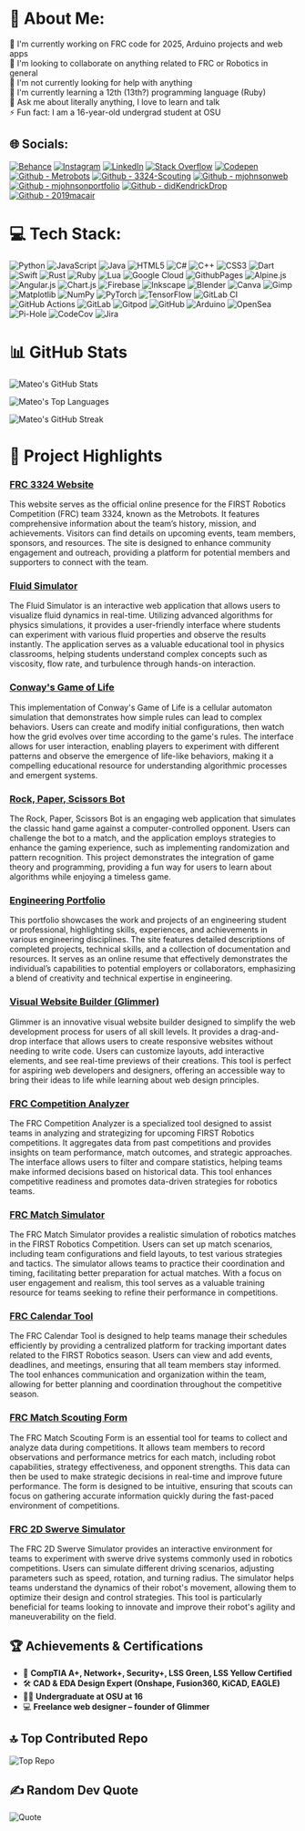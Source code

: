 # 💫 About Me:
🔭 I'm currently working on FRC code for 2025, Arduino projects and web apps  
👯 I'm looking to collaborate on anything related to FRC or Robotics in general  
🤝 I'm not currently looking for help with anything  
🌱 I'm currently learning a 12th (13th?) programming language (Ruby)  
💬 Ask me about literally anything, I love to learn and talk  
⚡ Fun fact: I am a 16-year-old undergrad student at OSU  

## 🌐 Socials:
[![Behance](https://img.shields.io/badge/Behance-1769ff?logo=behance&logoColor=white)](https://behance.net/mateojohnson4) [![Instagram](https://img.shields.io/badge/Instagram-%23E4405F.svg?logo=Instagram&logoColor=white)](https://instagram.com/not_mateojohnson) [![LinkedIn](https://img.shields.io/badge/LinkedIn-%230077B5.svg?logo=linkedin&logoColor=white)](https://linkedin.com/in/mateo-johnson-7a39a5334) [![Stack Overflow](https://img.shields.io/badge/-Stackoverflow-FE7A16?logo=stack-overflow&logoColor=white)](https://stackoverflow.com/users/27934440) [![Codepen](https://img.shields.io/badge/Codepen-000000?style=for-the-badge&logo=codepen&logoColor=white)](https://codepen.io/Mateo-Johnson)
[![Github - Metrobots](https://img.shields.io/badge/github-%23121011.svg?style=for-the-badge&logo=github&logoColor=white)](https://github.com/metrobots)
[![Github - 3324-Scouting](https://img.shields.io/badge/github-%23121011.svg?style=for-the-badge&logo=github&logoColor=white)](https://github.com/3324-scouting)
[![Github - mjohnsonweb](https://img.shields.io/badge/github-%23121011.svg?style=for-the-badge&logo=github&logoColor=white)](https://github.com/mjohnsonweb)
[![Github - mjohnsonportfolio](https://img.shields.io/badge/github-%23121011.svg?style=for-the-badge&logo=github&logoColor=white)](https://github.com/mjohnsonportfolio)
[![Github - didKendrickDrop](https://img.shields.io/badge/github-%23121011.svg?style=for-the-badge&logo=github&logoColor=white)](https://github.com/didKendrickDrop)
[![Github - 2019macair](https://img.shields.io/badge/github-%23121011.svg?style=for-the-badge&logo=github&logoColor=white)](https://github.com/2019macair)

# 💻 Tech Stack:
![Python](https://img.shields.io/badge/python-3670A0?style=for-the-badge&logo=python&logoColor=ffdd54) 
![JavaScript](https://img.shields.io/badge/javascript-%23323330.svg?style=for-the-badge&logo=javascript&logoColor=%23F7DF1E) 
![Java](https://img.shields.io/badge/java-%23ED8B00.svg?style=for-the-badge&logo=openjdk&logoColor=white) 
![HTML5](https://img.shields.io/badge/html5-%23E34F26.svg?style=for-the-badge&logo=html5&logoColor=white) 
![C#](https://img.shields.io/badge/c%23-%23239120.svg?style=for-the-badge&logo=csharp&logoColor=white) 
![C++](https://img.shields.io/badge/c++-%2300599C.svg?style=for-the-badge&logo=c%2B%2B&logoColor=white) 
![CSS3](https://img.shields.io/badge/css3-%231572B6.svg?style=for-the-badge&logo=css3&logoColor=white) 
![Dart](https://img.shields.io/badge/dart-%230175C2.svg?style=for-the-badge&logo=dart&logoColor=white) 
![Swift](https://img.shields.io/badge/swift-F54A2A?style=for-the-badge&logo=swift&logoColor=white) 
![Rust](https://img.shields.io/badge/rust-%23000000.svg?style=for-the-badge&logo=rust&logoColor=white) 
![Ruby](https://img.shields.io/badge/ruby-%23CC342D.svg?style=for-the-badge&logo=ruby&logoColor=white) 
![Lua](https://img.shields.io/badge/lua-%232C2D72.svg?style=for-the-badge&logo=lua&logoColor=white) 
![Google Cloud](https://img.shields.io/badge/GoogleCloud-%234285F4.svg?style=for-the-badge&logo=google-cloud&logoColor=white) 
![GithubPages](https://img.shields.io/badge/github%20pages-121013?style=for-the-badge&logo=github&logoColor=white) 
![Alpine.js](https://img.shields.io/badge/alpinejs-white.svg?style=for-the-badge&logo=alpinedotjs&logoColor=%238BC0D0) 
![Angular.js](https://img.shields.io/badge/angular.js-%23E23237.svg?style=for-the-badge&logo=angularjs&logoColor=white) 
![Chart.js](https://img.shields.io/badge/chart.js-F5788D.svg?style=for-the-badge&logo=chart.js&logoColor=white) 
![Firebase](https://img.shields.io/badge/firebase-a08021?style=for-the-badge&logo=firebase&logoColor=ffcd34) 
![Inkscape](https://img.shields.io/badge/Inkscape-e0e0e0?style=for-the-badge&logo=inkscape&logoColor=080A13) 
![Blender](https://img.shields.io/badge/blender-%23F5792A.svg?style=for-the-badge&logo=blender&logoColor=white) 
![Canva](https://img.shields.io/badge/Canva-%2300C4CC.svg?style=for-the-badge&logo=Canva&logoColor=white) 
![Gimp](https://img.shields.io/badge/Gimp-657D8B?style=for-the-badge&logo=gimp&logoColor=FFFFFF) 
![Matplotlib](https://img.shields.io/badge/Matplotlib-%23ffffff.svg?style=for-the-badge&logo=Matplotlib&logoColor=black) 
![NumPy](https://img.shields.io/badge/numpy-%23013243.svg?style=for-the-badge&logo=numpy&logoColor=white) 
![PyTorch](https://img.shields.io/badge/PyTorch-%23EE4C2C.svg?style=for-the-badge&logo=PyTorch&logoColor=white) 
![TensorFlow](https://img.shields.io/badge/TensorFlow-%23FF6F00.svg?style=for-the-badge&logo=TensorFlow&logoColor=white) 
![GitLab CI](https://img.shields.io/badge/gitlab%20CI-%23181717.svg?style=for-the-badge&logo=gitlab&logoColor=white) 
![GitHub Actions](https://img.shields.io/badge/github%20actions-%232671E5.svg?style=for-the-badge&logo=githubactions&logoColor=white) 
![GitLab](https://img.shields.io/badge/gitlab-%23181717.svg?style=for-the-badge&logo=gitlab&logoColor=white) 
![Gitpod](https://img.shields.io/badge/gitpod-f06611.svg?style=for-the-badge&logo=gitpod&logoColor=white) 
![GitHub](https://img.shields.io/badge/github-%23121011.svg?style=for-the-badge&logo=github&logoColor=white) 
![Arduino](https://img.shields.io/badge/-Arduino-00979D?style=for-the-badge&logo=Arduino&logoColor=white) 
![OpenSea](https://img.shields.io/badge/OpenSea-%232081E2.svg?style=for-the-badge&logo=opensea&logoColor=white) 
![Pi-Hole](https://img.shields.io/badge/pihole-%2396060C.svg?style=for-the-badge&logo=pi-hole&logoColor=white) 
![CodeCov](https://img.shields.io/badge/codecov-%23ff0077.svg?style=for-the-badge&logo=codecov&logoColor=white) 
![Jira](https://img.shields.io/badge/jira-%230A0FFF.svg?style=for-the-badge&logo=jira&logoColor=white)

# 📊 GitHub Stats
![Mateo's GitHub Stats](https://github-readme-stats.vercel.app/api?username=Mateo-Johnson&theme=tokyonight&hide_border=false&include_all_commits=true&count_private=true)

![Mateo's Top Languages](https://github-readme-stats.vercel.app/api/top-langs/?username=Mateo-Johnson&theme=tokyonight&hide_border=false&layout=compact)

![Mateo's GitHub Streak](https://github-readme-streak-stats.herokuapp.com/?user=Mateo-Johnson&theme=tokyonight&hide_border=false)

# 🚀 Project Highlights
### [FRC 3324 Website](https://metrobots.github.io)
This website serves as the official online presence for the FIRST Robotics Competition (FRC) team 3324, known as the Metrobots. It features comprehensive information about the team’s history, mission, and achievements. Visitors can find details on upcoming events, team members, sponsors, and resources. The site is designed to enhance community engagement and outreach, providing a platform for potential members and supporters to connect with the team.

### [Fluid Simulator](https://mjohnsonportfolio.github.io/fluidsim/)
The Fluid Simulator is an interactive web application that allows users to visualize fluid dynamics in real-time. Utilizing advanced algorithms for physics simulations, it provides a user-friendly interface where students can experiment with various fluid properties and observe the results instantly. The application serves as a valuable educational tool in physics classrooms, helping students understand complex concepts such as viscosity, flow rate, and turbulence through hands-on interaction.

### [Conway's Game of Life](https://mjohnsonportfolio.github.io/game-of-life/)
This implementation of Conway's Game of Life is a cellular automaton simulation that demonstrates how simple rules can lead to complex behaviors. Users can create and modify initial configurations, then watch how the grid evolves over time according to the game's rules. The interface allows for user interaction, enabling players to experiment with different patterns and observe the emergence of life-like behaviors, making it a compelling educational resource for understanding algorithmic processes and emergent systems.

### [Rock, Paper, Scissors Bot](https://mjohnsonportfolio.github.io/rps/)
The Rock, Paper, Scissors Bot is an engaging web application that simulates the classic hand game against a computer-controlled opponent. Users can challenge the bot to a match, and the application employs strategies to enhance the gaming experience, such as implementing randomization and pattern recognition. This project demonstrates the integration of game theory and programming, providing a fun way for users to learn about algorithms while enjoying a timeless game.

### [Engineering Portfolio](https://mjohnsonportfolio.github.io/)
This portfolio showcases the work and projects of an engineering student or professional, highlighting skills, experiences, and achievements in various engineering disciplines. The site features detailed descriptions of completed projects, technical skills, and a collection of documentation and resources. It serves as an online resume that effectively demonstrates the individual’s capabilities to potential employers or collaborators, emphasizing a blend of creativity and technical expertise in engineering.

### [Visual Website Builder (Glimmer)](https://glimmerweb.github.io/)
Glimmer is an innovative visual website builder designed to simplify the web development process for users of all skill levels. It provides a drag-and-drop interface that allows users to create responsive websites without needing to write code. Users can customize layouts, add interactive elements, and see real-time previews of their creations. This tool is perfect for aspiring web developers and designers, offering an accessible way to bring their ideas to life while learning about web design principles.

### [FRC Competition Analyzer](https://metrobots.github.io/companalysis/)
The FRC Competition Analyzer is a specialized tool designed to assist teams in analyzing and strategizing for upcoming FIRST Robotics competitions. It aggregates data from past competitions and provides insights on team performance, match outcomes, and strategic approaches. The interface allows users to filter and compare statistics, helping teams make informed decisions based on historical data. This tool enhances competitive readiness and promotes data-driven strategies for robotics teams.

### [FRC Match Simulator](https://metrobots.github.io/matchsim/)
The FRC Match Simulator provides a realistic simulation of robotics matches in the FIRST Robotics Competition. Users can set up match scenarios, including team configurations and field layouts, to test various strategies and tactics. The simulator allows teams to practice their coordination and timing, facilitating better preparation for actual matches. With a focus on user engagement and realism, this tool serves as a valuable training resource for teams seeking to refine their performance in competitions.

### [FRC Calendar Tool](https://metrobots.github.io/resources/calendartool/)
The FRC Calendar Tool is designed to help teams manage their schedules efficiently by providing a centralized platform for tracking important dates related to the FIRST Robotics season. Users can view and add events, deadlines, and meetings, ensuring that all team members stay informed. The tool enhances communication and organization within the team, allowing for better planning and coordination throughout the competitive season.

### [FRC Match Scouting Form](https://metrobots.github.io/resources/scouting/)
The FRC Match Scouting Form is an essential tool for teams to collect and analyze data during competitions. It allows team members to record observations and performance metrics for each match, including robot capabilities, strategy effectiveness, and opponent strengths. This data can then be used to make strategic decisions in real-time and improve future performance. The form is designed to be intuitive, ensuring that scouts can focus on gathering accurate information quickly during the fast-paced environment of competitions.

### [FRC 2D Swerve Simulator](https://metrobots.github.io/resources/swervesim/)
The FRC 2D Swerve Simulator provides an interactive environment for teams to experiment with swerve drive systems commonly used in robotics competitions. Users can simulate different driving scenarios, adjusting parameters such as speed, rotation, and turning radius. The simulator helps teams understand the dynamics of their robot's movement, allowing them to optimize their design and control strategies. This tool is particularly beneficial for teams looking to innovate and improve their robot's agility and maneuverability on the field.

## 🏆 Achievements & Certifications
- 🏅 **CompTIA A+, Network+, Security+, LSS Green, LSS Yellow Certified**
- 🛠️ **CAD & EDA Design Expert (Onshape, Fusion360, KiCAD, EAGLE)**
- 🧑‍🎓 **Undergraduate at OSU at 16**
- 💻 **Freelance web designer – founder of Glimmer**

## 🔝 Top Contributed Repo
![Top Repo](https://github-contributor-stats.vercel.app/api?username=Mateo-Johnson&limit=5&theme=dark&combine_all_yearly_contributions=true)

## ✍️ Random Dev Quote
![Quote](https://quotes-github-readme.vercel.app/api?type=horizontal&theme=radical)

